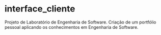 # interface_cliente
Projeto de Laboratório de Engenharia de Software. Criação de um portfólio pessoal aplicando os conhecimentos em Engenharia de Software.
